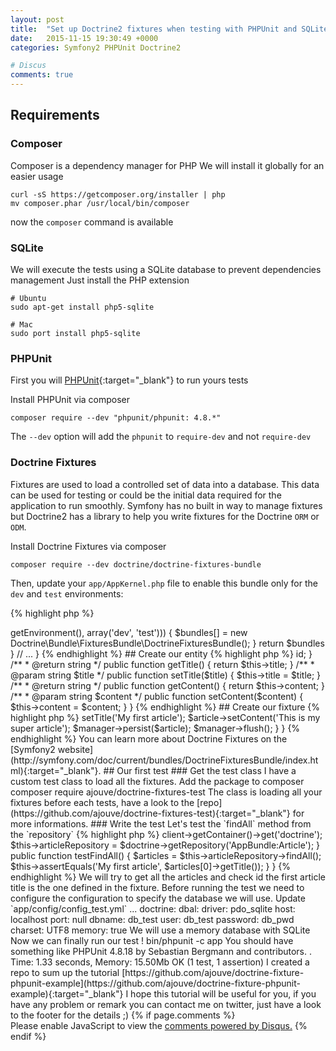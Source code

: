 ```yaml
---
layout: post
title:  "Set up Doctrine2 fixtures when testing with PHPUnit and SQLite"
date:   2015-11-15 19:30:49 +0000
categories: Symfony2 PHPUnit Doctrine2

# Discus
comments: true
---
```


## Requirements

### Composer

Composer is a dependency manager for PHP
We will install it globally for an easier usage

    curl -sS https://getcomposer.org/installer | php
    mv composer.phar /usr/local/bin/composer

now the `composer` command is available

### SQLite

We will execute the tests using a SQLite database to prevent dependencies management
Just install the PHP extension

    # Ubuntu
    sudo apt-get install php5-sqlite

    # Mac
    sudo port install php5-sqlite

### PHPUnit

First you will [PHPUnit](https://phpunit.de/){:target="_blank"} to run yours tests

Install PHPUnit via composer

    composer require --dev "phpunit/phpunit: 4.8.*"

The `--dev` option will add the `phpunit` to `require-dev` and not `require-dev`

### Doctrine Fixtures

Fixtures are used to load a controlled set of data into a database. This data can be used for testing or could be the initial data required for the application to run smoothly. Symfony has no built in way to manage fixtures but Doctrine2 has a library to help you write fixtures for the Doctrine `ORM` or `ODM`.

Install Doctrine Fixtures via composer

    composer require --dev doctrine/doctrine-fixtures-bundle

Then, update your `app/AppKernel.php` file to enable this bundle only for the `dev` and `test` environments:

{% highlight php %}
<?php
// app/AppKernel.php
// ...

class AppKernel extends Kernel
{
    public function registerBundles()
    {
        // ...
        if (in_array($this->getEnvironment(), array('dev', 'test'))) {
            $bundles[] = new Doctrine\Bundle\FixturesBundle\DoctrineFixturesBundle();
        }

        return $bundles
    }

    // ...
}
{% endhighlight %}

## Create our entity

{% highlight php %}
<?php

namespace AppBundle\Entity;

use Doctrine\ORM\Mapping as ORM;

/**
 * @ORM\Table(name="article")
 * @ORM\Entity
 */
class Article
{
    /**
     * @var integer
     *
     * @ORM\Column(name="id", type="integer")
     * @ORM\Id
     * @ORM\GeneratedValue(strategy="AUTO")
     */
    private $id;

    /**
     * @var string
     *
     * @ORM\Column(name="title", type="string", length=255)
     */
    private $title;

    /**
     * @var string
     *
     * @ORM\Column(name="content", type="text")
     */
    private $content;

    /**
     * @return int
     */
    public function getId()
    {
        return $this->id;
    }

    /**
     * @return string
     */
    public function getTitle()
    {
        return $this->title;
    }

    /**
     * @param string $title
     */
    public function setTitle($title)
    {
        $this->title = $title;
    }

    /**
     * @return string
     */
    public function getContent()
    {
        return $this->content;
    }

    /**
     * @param string $content
     */
    public function setContent($content)
    {
        $this->content = $content;
    }
}
{% endhighlight %}

## Create our fixture

{% highlight php %}
<?php

namespace AppBundle\DataFixtures\ORM;

use AppBundle\Entity\Article;
use Doctrine\Common\DataFixtures\FixtureInterface;
use Doctrine\Common\Persistence\ObjectManager;

class LoadArticleData implements FixtureInterface
{
    public function load(ObjectManager $manager)
    {
        $article = new Article();
        $article->setTitle('My first article');
        $article->setContent('This is my super article');

        $manager->persist($article);
        $manager->flush();
    }
}
{% endhighlight %}

You can learn more about Doctrine Fixtures on the [Symfony2 website](http://symfony.com/doc/current/bundles/DoctrineFixturesBundle/index.html){:target="_blank"}.

## Our first test

### Get the test class

I have a custom test class to load all the fixtures.
Add the package to composer

    composer require ajouve/doctrine-fixtures-test

The class is loading all your fixtures before each tests, have a look to the [repo](https://github.com/ajouve/doctrine-fixtures-test){:target="_blank"} for more informations.

### Write the test

Let's test the `findAll` method from the `repository`

{% highlight php %}
<?php

namespace AppBundle\Tests\Functional\Repository;

use Doctrine\ORM\EntityRepository;
use DoctrineFixturesTest\FixtureTestCase;

class ArticleRepositoryTest extends FixtureTestCase
{
    /** @var EntityRepository */
    private $articleRepository;

    public function setUp()
    {
        parent::setUp();

        $doctrine = $this->client->getContainer()->get('doctrine');

        $this->articleRepository = $doctrine->getRepository('AppBundle:Article');
    }

    public function testFindAll()
    {
        $articles = $this->articleRepository->findAll();

        $this->assertEquals('My first article', $articles[0]->getTitle());
    }
}
{% endhighlight %}

We will try to get all the articles and check id the first article title is the one defined in the fixture.

Before running the test we need to configure the configuration to specify the database we will use.
Update `app/config/config_test.yml`

    ...
    doctrine:
        dbal:
            driver:   pdo_sqlite
            host:     localhost
            port:     null
            dbname:   db_test
            user:     db_test
            password: db_pwd
            charset:  UTF8
            memory:   true

We will use a memory database with SQLite

Now we can finally run our test !

    bin/phpunit -c app

You should have something like

    PHPUnit 4.8.18 by Sebastian Bergmann and contributors.

    .

    Time: 1.33 seconds, Memory: 15.50Mb

    OK (1 test, 1 assertion)

I created a repo to sum up the tutorial [https://github.com/ajouve/doctrine-fixture-phpunit-example](https://github.com/ajouve/doctrine-fixture-phpunit-example){:target="_blank"}

I hope this tutorial will be useful for you, if you have any problem or remark you can contact me on twitter, just have a look to the footer for the details ;)

{% if page.comments %}
<div id="disqus_thread"></div>
<script>
    var disqus_config = function () {
        this.page.url = window.location.href ;
        this.page.identifier = 'set-up-doctrine2-fixtures-when-testing-with-phpunit-and-sqlite';
    };
    (function() {  // DON'T EDIT BELOW THIS LINE
        var d = document, s = d.createElement('script');

        s.src = '//ajouve.disqus.com/embed.js';

        s.setAttribute('data-timestamp', +new Date());
        (d.head || d.body).appendChild(s);
    })();
</script>
<noscript>Please enable JavaScript to view the <a href="https://disqus.com/?ref_noscript" rel="nofollow">comments powered by Disqus.</a></noscript>
{% endif %}
